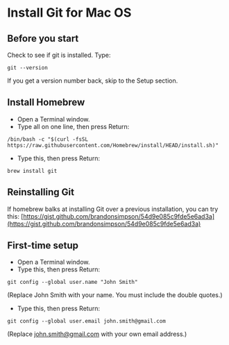 # Install Git for Mac OS

## Before you start
Check to see if git is installed. Type:

```
git --version
```

If you get a version number back, skip to the Setup section.

## Install Homebrew
* Open a Terminal window.
* Type all on one line, then press Return: 

```
/bin/bash -c "$(curl -fsSL https://raw.githubusercontent.com/Homebrew/install/HEAD/install.sh)"
```
* Type this, then press Return:

```
brew install git
```
 
## Reinstalling Git

If homebrew balks at installing Git over a previous installation, you can try this: [https://gist.github.com/brandonsimpson/54d9e085c9fde5e6ad3a](https://gist.github.com/brandonsimpson/54d9e085c9fde5e6ad3a)

## First-time setup
* Open a Terminal window.
* Type this, then press Return: 

```
git config --global user.name "John Smith" 
```

(Replace John Smith with your name. You must include the double quotes.)

* Type this, then press Return: 

```
git config --global user.email john.smith@gmail.com 
```

(Replace john.smith@gmail.com with your own email address.)
